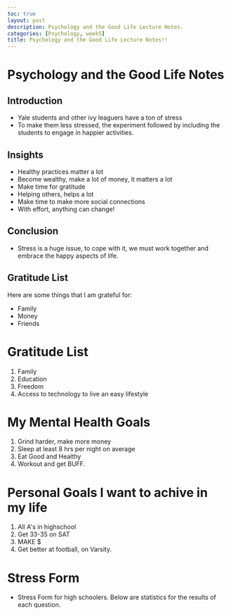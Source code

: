 ```yaml
---
toc: true
layout: post
description: Psychology and the Good Life Lecture Notes.
categories: [Psychology, week5]
title: Psychology and the Good Life Lecture Notes!!
---
```

# Psychology and the Good Life Notes

## Introduction
  - Yale students and other ivy leaguers have a ton of stress
  - To make them less stressed, the experiment followed by including the students to engage in happier activities. 

## Insights
- Healthy practices matter a lot
- Become wealthy, make a lot of money, it matters a lot
- Make time for gratitude 
- Helping others, helps a lot
- Make time to make more social connections
- With effort, anything can change!

## Conclusion
- Stress is a huge issue, to cope with it, we must work together and embrace the happy aspects of life. 

## Gratitude List

Here are some things that I am grateful for:
- Family
- Money
- Friends

# Gratitude List
1. Family
2. Education
3. Freedom
4. Access to technology to live an easy lifestyle

# My Mental Health Goals
1. Grind harder, make more money
2. Sleep at least 8 hrs per night on average
3. Eat Good and Healthy
4. Workout and get BUFF.

# Personal Goals I want to achive in my life
1. All A's in highschool
2. Get 33-35 on SAT
3. MAKE $
4. Get better at football, on Varsity. 

# Stress Form
- Stress Form for high schoolers. Below are statistics for the results of each question.
